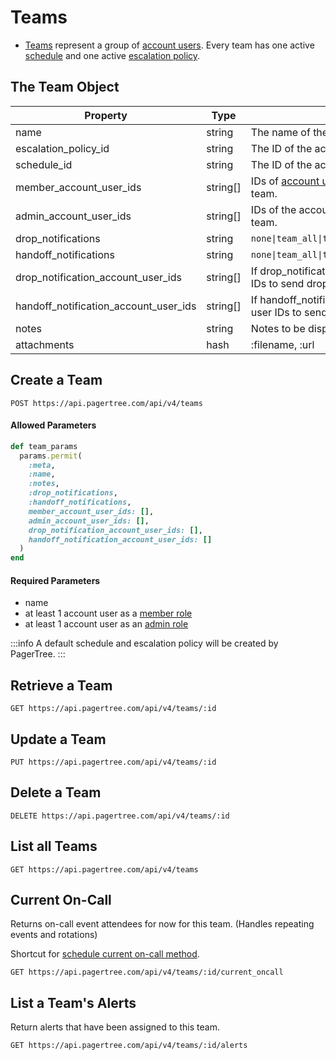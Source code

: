 # Teams

* [Teams](../teams.md) represent a group of [account users](account-users.md). Every team has one active [schedule](../schedules.md) and one active [escalation policy](../escalation-policies.md).

## The Team Object <a href="#the-team-object" id="the-team-object"></a>

| Property                                  | Type      | Description                                                                                            |
| ----------------------------------------- | --------- | ------------------------------------------------------------------------------------------------------ |
| name                                      | string    | The name of the team                                                                                   |
| escalation\_policy\_id                    | string    | The ID of the active [escalation policy](escalation-policies.md) for this team.                        |
| schedule\_id                              | string    | The ID of the active [schedule](schedules.md) for this team.                                           |
| member\_account\_user\_ids                | string\[] | IDs of [account users](account-users.md) the take on the member role for this team.                    |
| admin\_account\_user\_ids                 | string\[] | IDs of the account users that take on the admin role for this team.                                    |
| drop\_notifications                       | string    | `none\|team_all\|team_admins\|oncall_rotation\|specific_users`                                         |
| handoff\_notifications                    | string    | `none\|team_all\|team_admins\|oncall_rotation\|specific_users`                                         |
| drop\_notification\_account\_user\_ids    | string\[] | If drop\_notifications set to `specific_users`, the account user IDs to send drop notifications to.    |
| handoff\_notification\_account\_user\_ids | string\[] | If handoff\_notifications set to `specific_users`, the account user IDs to send drop notifications to. |
| notes                                     | string    | Notes to be displayed for this team.                                                                   |
| attachments                               | hash      | :filename, :url                                                                                        |

## Create a Team <a href="#create-a-team" id="create-a-team"></a>

```
POST https://api.pagertree.com/api/v4/teams
```

#### Allowed Parameters

```ruby
def team_params
  params.permit(
    :meta,
    :name,
    :notes,
    :drop_notifications,
    :handoff_notifications,
    member_account_user_ids: [],
    admin_account_user_ids: [],
    drop_notification_account_user_ids: [],
    handoff_notification_account_user_ids: []
  )
end
```

#### Required Parameters

* name
* at least 1 account user as a [member role](../teams.md#team-roles)
* at least 1 account user as an [admin role](../teams.md#team-roles)

:::info
A default schedule and escalation policy will be created by PagerTree.
:::

## Retrieve a Team <a href="#retrieve-a-team" id="retrieve-a-team"></a>

```
GET https://api.pagertree.com/api/v4/teams/:id
```

## Update a Team <a href="#update-a-team" id="update-a-team"></a>

```
PUT https://api.pagertree.com/api/v4/teams/:id
```

## Delete a Team <a href="#delete-a-team" id="delete-a-team"></a>

```
DELETE https://api.pagertree.com/api/v4/teams/:id
```

## List all Teams <a href="#list-all-teams" id="list-all-teams"></a>

```
GET https://api.pagertree.com/api/v4/teams
```

## Current On-Call <a href="#current-on-call" id="current-on-call"></a>

Returns on-call event attendees for now for this team. (Handles repeating events and rotations)

Shortcut for [schedule current on-call method](/docs/api/schedules.md#current-on-call).

```
GET https://api.pagertree.com/api/v4/teams/:id/current_oncall
```

## List a Team's Alerts

Return alerts that have been assigned to this team.

```
GET https://api.pagertree.com/api/v4/teams/:id/alerts
```
